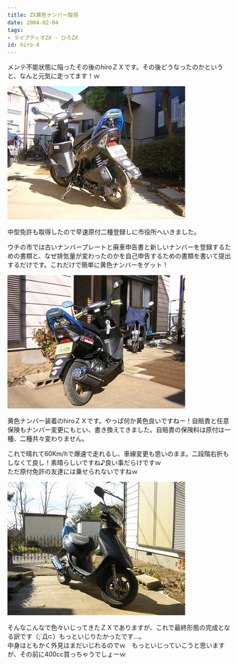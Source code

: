 ```yaml
---
title: ZX黄色ナンバー取得
date: 2004-02-04
tags:
- ライブディオZX - ひろZX
id: hiro-4
---
```



<p class="sentence spacing10">メンテ不能状態に陥ったその後のhiroＺＸです。その後どうなったのかというと、なんと元気に走ってます！ｗ</p>
<div class="center spacing"><img class="img-fluid" src="/photo/diary/2004.02.04_zx1.jpg" alt=""></div>
<p class="sentence">中型免許も取得したので早速原付二種登録しに市役所へいきました。</p>
<p class="sentence spacing10">ウチの市では古いナンバープレートと廃車申告書と新しいナンバーを登録するための書類と、なぜ排気量が変わったのかを自己申告するための書類を書いて提出するだけです。これだけで簡単に黄色ナンバーをゲット！ </p>
<div class="center spacing"><img class="img-fluid" src="/photo/diary/2004.02.04_zx2.jpg" alt=""></div>
<p class="sentence">黄色ナンバー装着のhiroＺＸです。やっぱ何か黄色良いですねー！自賠責と任意保険もナンバー変更にもとい、書き換えてきました。自賠責の保険料は原付は一種、二種共々変わりません。</p>
<p class="sentence spacing10">これで晴れて60Km/hで爆速で走れるし、車線変更も思いのまま。二段階右折もしなくて良し！素晴らしいですね♪良い事だらけですｗ<br>ただ原付免許の友達には乗せられないですねｗ </p>
<div class="center spacing"><img class="img-fluid" src="/photo/diary/2004.02.04_zx3.jpg" alt=""></div>
<p class="sentence">そんなこんなで色々いじってきたＺＸでありますが、これで最終形態の完成となる訳です（;´Д⊂）もっといじりたかったです...。<br>中身はともかく外見はまだいじれるのでｗ　もっといじっていこうと思いますが、その前に400cc買っちゃうでしょーｗ </p>
